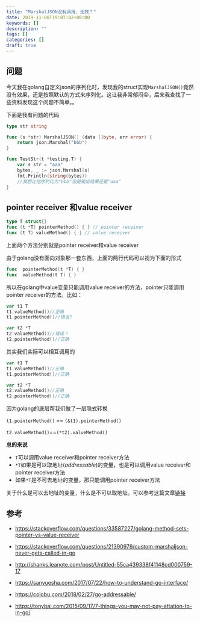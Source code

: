```yaml
---
title: "MarshalJSON没有调用、无效？"
date: 2019-11-08T19:07:02+08:00
keywords: []
description: ""
tags: []
categories: []
draft: true
---
```


## 问题

今天我在golang自定义json的序列化时，发现我的struct实现`MarshalJSON()`竟然没有效果，还是按照默认的方式来序列化。这让我非常郁闷☹，后来我查找了一些资料发现这个问题不简单。。

下面是我有问题的代码

```go
type str string

func (s *str) MarshalJSON() (data []byte, err error) {
	return json.Marshal("bbb")
}

func TestStr(t *testing.T) {
	var s str = "aaa"
	bytes, _ := json.Marshal(s)
	fmt.Println(string(bytes))
    //我想让他序列化为"bbb"但是输出结果还是"aaa"
}
```

##  pointer receiver  和value receiver

```go
type T struct{}
func (t *T) pointerMethod() { } // pointer receiver
func (t T) valueMethod() { } // value receiver
```

上面两个方法分别就是pointer receiver和value receiver

由于golang没有面向对象那一套东西，上面的两行代码可以视为下面的形式

```go
func  pointerMethod(t *T) { } 
func  valueMethod(t T) { } 
```

所以在golang中value变量只能调用value receiver的方法，pointer只能调用pointer receiver的方法。比如：

```go
var t1 T
t1.valueMethod()//正确
t1.pointerMethod()//错误?

var t2 *T
t2.valueMethod()//错误？
t2.pointerMethod()//正确
```

其实我们实际可以相互调用的

```go
var t1 T
t1.valueMethod()//正确
t1.pointerMethod()//正确

var t2 *T
t2.valueMethod()//正确
t2.pointerMethod()//正确
```

因为golang的底层帮我们做了一层隐式转换

`t1.pointerMethod()` == `(&t1).pointerMethod()`

`t2.valueMethod()`==`(*t2).valueMethod()`

**总的来说**

* `T`可以调用value receiver和pointer receiver方法
* `*T`如果是可以取地址(*addressable*)的变量，也是可以调用value receiver和pointer receiver方法
* 如果`*T`是不可去地址的变量，那只能调用pointer receiver方法

关于什么是可以去地址的变量，什么是不可以取地址。可以参考这篇文章[链接]( https://colobu.com/2018/02/27/go-addressable/ )

## 参考

*  https://stackoverflow.com/questions/33587227/golang-method-sets-pointer-vs-value-receiver 
*  https://stackoverflow.com/questions/21390979/custom-marshaljson-never-gets-called-in-go 
*  http://shanks.leanote.com/post/Untitled-55ca439338f41148cd000759-17 
*  https://sanyuesha.com/2017/07/22/how-to-understand-go-interface/ 
*  https://colobu.com/2018/02/27/go-addressable/ 

*  https://tonybai.com/2015/09/17/7-things-you-may-not-pay-attation-to-in-go/ 
